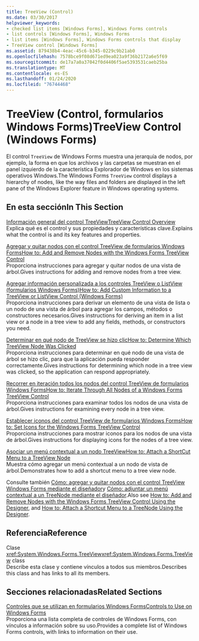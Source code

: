 ```yaml
---
title: TreeView (Control)
ms.date: 03/30/2017
helpviewer_keywords:
- checked list items [Windows Forms], Windows Forms controls
- list controls [Windows Forms], Windows Forms
- list items [Windows Forms], Windows Forms controls that display
- TreeView control [Windows Forms]
ms.assetid: 879438b4-4eac-45c6-b345-0229c9b21ab0
ms.openlocfilehash: 7578bce9f08d671ed9ea023a9f36b2172a6e5f69
ms.sourcegitcommit: de17a7a0a37042f0d4406f5ae5393531caeb25ba
ms.translationtype: MT
ms.contentlocale: es-ES
ms.lasthandoff: 01/24/2020
ms.locfileid: "76744468"
---
```

# <a name="treeview-control-windows-forms"></a><span data-ttu-id="acba1-102">TreeView (Control, formularios Windows Forms)</span><span class="sxs-lookup"><span data-stu-id="acba1-102">TreeView Control (Windows Forms)</span></span>
<span data-ttu-id="acba1-103">El control `TreeView` de Windows Forms muestra una jerarquía de nodos, por ejemplo, la forma en que los archivos y las carpetas se muestran en el panel izquierdo de la característica Explorador de Windows en los sistemas operativos Windows.</span><span class="sxs-lookup"><span data-stu-id="acba1-103">The Windows Forms `TreeView` control displays a hierarchy of nodes, like the way files and folders are displayed in the left pane of the Windows Explorer feature in Windows operating systems.</span></span>  
  
## <a name="in-this-section"></a><span data-ttu-id="acba1-104">En esta sección</span><span class="sxs-lookup"><span data-stu-id="acba1-104">In This Section</span></span>  
 [<span data-ttu-id="acba1-105">Información general del control TreeView</span><span class="sxs-lookup"><span data-stu-id="acba1-105">TreeView Control Overview</span></span>](treeview-control-overview-windows-forms.md)  
 <span data-ttu-id="acba1-106">Explica qué es el control y sus propiedades y características clave.</span><span class="sxs-lookup"><span data-stu-id="acba1-106">Explains what the control is and its key features and properties.</span></span>  
  
 [<span data-ttu-id="acba1-107">Agregar y quitar nodos con el control TreeView de formularios Windows Forms</span><span class="sxs-lookup"><span data-stu-id="acba1-107">How to: Add and Remove Nodes with the Windows Forms TreeView Control</span></span>](how-to-add-and-remove-nodes-with-the-windows-forms-treeview-control.md)  
 <span data-ttu-id="acba1-108">Proporciona instrucciones para agregar y quitar nodos de una vista de árbol.</span><span class="sxs-lookup"><span data-stu-id="acba1-108">Gives instructions for adding and remove nodes from a tree view.</span></span>  
  
 [<span data-ttu-id="acba1-109">Agregar información personalizada a los controles TreeView o ListView (formularios Windows Forms)</span><span class="sxs-lookup"><span data-stu-id="acba1-109">How to: Add Custom Information to a TreeView or ListView Control (Windows Forms)</span></span>](add-custom-information-to-a-treeview-or-listview-control-wf.md)  
 <span data-ttu-id="acba1-110">Proporciona instrucciones para derivar un elemento de una vista de lista o un nodo de una vista de árbol para agregar los campos, métodos o constructores necesarios.</span><span class="sxs-lookup"><span data-stu-id="acba1-110">Gives instructions for deriving an item in a list view or a node in a tree view to add any fields, methods, or constructors you need.</span></span>  
  
 [<span data-ttu-id="acba1-111">Determinar en qué nodo de TreeView se hizo clic</span><span class="sxs-lookup"><span data-stu-id="acba1-111">How to: Determine Which TreeView Node Was Clicked</span></span>](how-to-determine-which-treeview-node-was-clicked-windows-forms.md)  
 <span data-ttu-id="acba1-112">Proporciona instrucciones para determinar en qué nodo de una vista de árbol se hizo clic, para que la aplicación pueda responder correctamente.</span><span class="sxs-lookup"><span data-stu-id="acba1-112">Gives instructions for determining which node in a tree view was clicked, so the application can respond appropriately.</span></span>  
  
 [<span data-ttu-id="acba1-113">Recorrer en iteración todos los nodos del control TreeView de formularios Windows Forms</span><span class="sxs-lookup"><span data-stu-id="acba1-113">How to: Iterate Through All Nodes of a Windows Forms TreeView Control</span></span>](how-to-iterate-through-all-nodes-of-a-windows-forms-treeview-control.md)  
 <span data-ttu-id="acba1-114">Proporciona instrucciones para examinar todos los nodos de una vista de árbol.</span><span class="sxs-lookup"><span data-stu-id="acba1-114">Gives instructions for examining every node in a tree view.</span></span>  
  
 [<span data-ttu-id="acba1-115">Establecer iconos del control TreeView de formularios Windows Forms</span><span class="sxs-lookup"><span data-stu-id="acba1-115">How to: Set Icons for the Windows Forms TreeView Control</span></span>](how-to-set-icons-for-the-windows-forms-treeview-control.md)  
 <span data-ttu-id="acba1-116">Proporciona instrucciones para mostrar iconos para los nodos de una vista de árbol.</span><span class="sxs-lookup"><span data-stu-id="acba1-116">Gives instructions for displaying icons for the nodes of a tree view.</span></span>  
  
 [<span data-ttu-id="acba1-117">Asociar un menú contextual a un nodo TreeView</span><span class="sxs-lookup"><span data-stu-id="acba1-117">How to: Attach a ShortCut Menu to a TreeView Node</span></span>](how-to-attach-a-shortcut-menu-to-a-treeview-node.md)  
 <span data-ttu-id="acba1-118">Muestra cómo agregar un menú contextual a un nodo de vista de árbol.</span><span class="sxs-lookup"><span data-stu-id="acba1-118">Demonstrates how to add a shortcut menu to a tree view node.</span></span>  

<span data-ttu-id="acba1-119">Consulte también [Cómo: agregar y quitar nodos con el control TreeView Windows Forms mediante el diseñador](add-and-remove-nodes-with-wf-treeview-control-using-the-designer.md)y [Cómo: adjuntar un menú contextual a un TreeNode mediante el diseñador](how-to-attach-a-shortcut-menu-to-a-treenode-using-the-designer.md).</span><span class="sxs-lookup"><span data-stu-id="acba1-119">Also see [How to: Add and Remove Nodes with the Windows Forms TreeView Control Using the Designer](add-and-remove-nodes-with-wf-treeview-control-using-the-designer.md), and [How to: Attach a Shortcut Menu to a TreeNode Using the Designer](how-to-attach-a-shortcut-menu-to-a-treenode-using-the-designer.md).</span></span>  
  
## <a name="reference"></a><span data-ttu-id="acba1-120">Referencia</span><span class="sxs-lookup"><span data-stu-id="acba1-120">Reference</span></span>  
 <span data-ttu-id="acba1-121">Clase <xref:System.Windows.Forms.TreeView></span><span class="sxs-lookup"><span data-stu-id="acba1-121"><xref:System.Windows.Forms.TreeView> class</span></span>  
 <span data-ttu-id="acba1-122">Describe esta clase y contiene vínculos a todos sus miembros.</span><span class="sxs-lookup"><span data-stu-id="acba1-122">Describes this class and has links to all its members.</span></span>  
  
## <a name="related-sections"></a><span data-ttu-id="acba1-123">Secciones relacionadas</span><span class="sxs-lookup"><span data-stu-id="acba1-123">Related Sections</span></span>  
 [<span data-ttu-id="acba1-124">Controles que se utilizan en formularios Windows Forms</span><span class="sxs-lookup"><span data-stu-id="acba1-124">Controls to Use on Windows Forms</span></span>](controls-to-use-on-windows-forms.md)  
 <span data-ttu-id="acba1-125">Proporciona una lista completa de controles de Windows Forms, con vínculos a información sobre su uso.</span><span class="sxs-lookup"><span data-stu-id="acba1-125">Provides a complete list of Windows Forms controls, with links to information on their use.</span></span>
